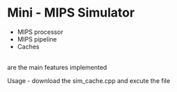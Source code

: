 # Mini - MIPS Simulator
- MIPS processor
- MIPS pipeline
- Caches
<br>
are the main features implemented

Usage - download the sim_cache.cpp and excute the file
